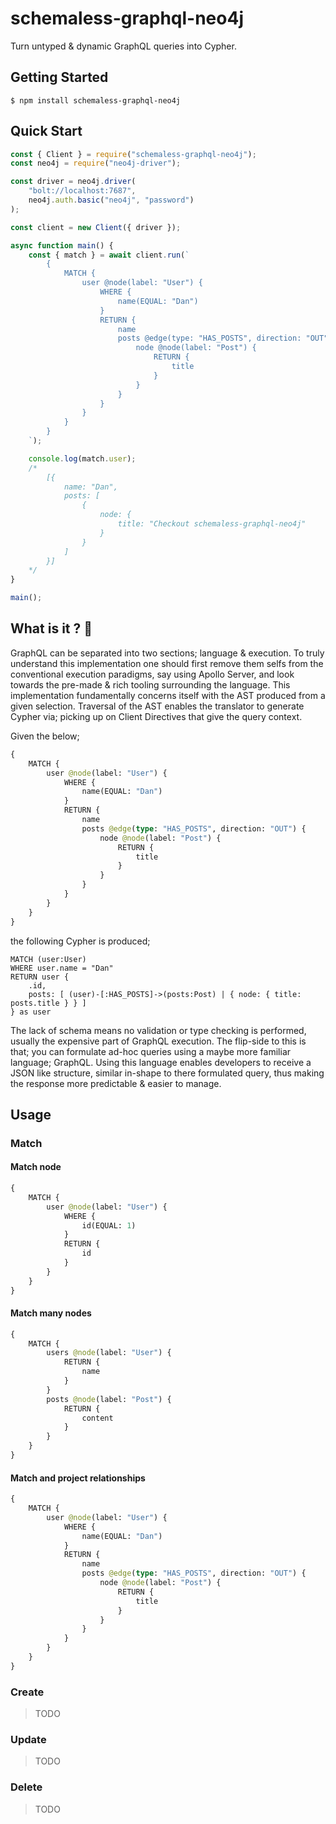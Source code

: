 # schemaless-graphql-neo4j

Turn untyped & dynamic GraphQL queries into Cypher.

## Getting Started

```
$ npm install schemaless-graphql-neo4j
```

## Quick Start

```js
const { Client } = require("schemaless-graphql-neo4j");
const neo4j = require("neo4j-driver");

const driver = neo4j.driver(
    "bolt://localhost:7687",
    neo4j.auth.basic("neo4j", "password")
);

const client = new Client({ driver });

async function main() {
    const { match } = await client.run(`
        {
            MATCH {
                user @node(label: "User") {
                    WHERE {
                        name(EQUAL: "Dan")
                    }
                    RETURN {
                        name
                        posts @edge(type: "HAS_POSTS", direction: "OUT") {
                            node @node(label: "Post") {
                                RETURN {
                                    title
                                }
                            }
                        }
                    }
                }
            }
        }
    `);

    console.log(match.user);
    /*
        [{
            name: "Dan",
            posts: [
                {
                    node: {
                        title: "Checkout schemaless-graphql-neo4j"
                    }
                }
            ]
        }]
    */
}

main();
```

## What is it ? 🧐

GraphQL can be separated into two sections; language & execution. To truly understand this implementation one should first remove them selfs from the conventional execution paradigms, say using Apollo Server, and look towards the pre-made & rich tooling surrounding the language. This implementation fundamentally concerns itself with the AST produced from a given selection. Traversal of the AST enables the translator to generate Cypher via; picking up on Client Directives that give the query context.

Given the below;

```graphql
{
    MATCH {
        user @node(label: "User") {
            WHERE {
                name(EQUAL: "Dan")
            }
            RETURN {
                name
                posts @edge(type: "HAS_POSTS", direction: "OUT") {
                    node @node(label: "Post") {
                        RETURN {
                            title
                        }
                    }
                }
            }
        }
    }
}
```

the following Cypher is produced;

```cypher
MATCH (user:User)
WHERE user.name = "Dan"
RETURN user {
    .id,
    posts: [ (user)-[:HAS_POSTS]->(posts:Post) | { node: { title: posts.title } } ]
} as user
```

The lack of schema means no validation or type checking is performed, usually the expensive part of GraphQL execution. The flip-side to this is that; you can formulate ad-hoc queries using a maybe more familiar language; GraphQL. Using this language enables developers to receive a JSON like structure, similar in-shape to there formulated query, thus making the response more predictable & easier to manage.

## Usage

### Match

#### Match node

```graphql
{
    MATCH {
        user @node(label: "User") {
            WHERE {
                id(EQUAL: 1)
            }
            RETURN {
                id
            }
        }
    }
}
```

#### Match many nodes

```graphql
{
    MATCH {
        users @node(label: "User") {
            RETURN {
                name
            }
        }
        posts @node(label: "Post") {
            RETURN {
                content
            }
        }
    }
}
```

#### Match and project relationships

```graphql
{
    MATCH {
        user @node(label: "User") {
            WHERE {
                name(EQUAL: "Dan")
            }
            RETURN {
                name
                posts @edge(type: "HAS_POSTS", direction: "OUT") {
                    node @node(label: "Post") {
                        RETURN {
                            title
                        }
                    }
                }
            }
        }
    }
}
```

### Create

> TODO

### Update

> TODO

### Delete

> TODO
